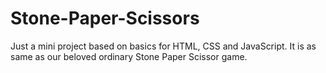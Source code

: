 # Stone-Paper-Scissors
Just a mini project based on basics for HTML, CSS and JavaScript. It is as same as our beloved ordinary Stone Paper Scissor game.
